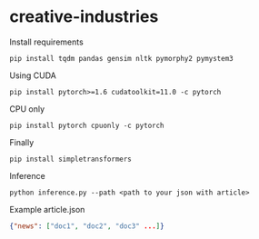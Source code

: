 # creative-industries

Install requirements

```
pip install tqdm pandas gensim nltk pymorphy2 pymystem3
```

Using CUDA
```
pip install pytorch>=1.6 cudatoolkit=11.0 -c pytorch
```

CPU only
```
pip install pytorch cpuonly -c pytorch
```

Finally
```
pip install simpletransformers
```

Inference

```
python inference.py --path <path to your json with article>
```
Example article.json
```json
{"news": ["doc1", "doc2", "doc3" ...]}
```
